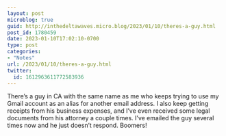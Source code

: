 ```yaml
---
layout: post
microblog: true
guid: http://inthedeltawaves.micro.blog/2023/01/10/theres-a-guy.html
post_id: 1780459
date: 2023-01-10T17:02:10-0700
type: post
categories:
- "Notes"
url: /2023/01/10/theres-a-guy.html
twitter:
  id: 1612963611772583936
---
```

<p>There’s a guy in CA with the same name as me who keeps trying to use my Gmail account as an alias for another email address. I also keep getting receipts from his business expenses, and I’ve even received some legal documents from his attorney a couple times. I’ve emailed the guy several times now and he just doesn’t respond. Boomers!</p>
